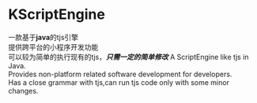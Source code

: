 # KScriptEngine
一款基于**java**的tjs引擎  
提供跨平台的小程序开发功能  
可以较为简单的执行现有的tjs，***只需一定的简单修改***
A ScriptEngine like tjs in Java.  
Provides non-platform related software development for developers.  
Has a close grammar with tjs,can run tjs code only with some minor changes.  

